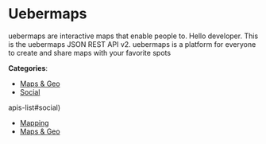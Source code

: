 # Uebermaps


uebermaps are interactive maps that enable people to. Hello developer.  This is the uebermaps JSON REST API v2. uebermaps is a platform for everyone to create and share maps with your favorite spots



**Categories**:
- [Maps & Geo](https://github.com/apis-list/apis-list#maps-and-geo)
- [Social](https://github.com/apis-list/apis-list#social)



apis-list#social)
- [Mapping](https://github.com/apis-list/apis-list#mapping)
- [Maps & Geo](https://github.com/apis-list/apis-list#maps-and-geo)



